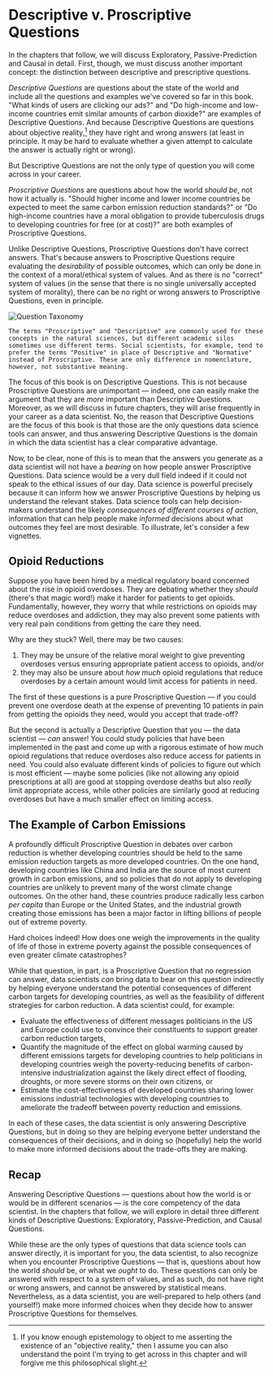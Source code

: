 # Descriptive v. Proscriptive Questions

In the chapters that follow, we will discuss Exploratory, Passive-Prediction and Causal in detail. First, though, we must discuss another important concept: the distinction between descriptive and prescriptive questions.

*Descriptive Questions* are questions about the state of the world and include all the questions and examples we've covered so far in this book. "What kinds of users are clicking our ads?" and "Do high-income and low-income countries emit similar amounts of carbon dioxide?" are examples of Descriptive Questions. And because Descriptive Questions are questions about objective reality,[^objectivereality] they have right and wrong answers (at least in principle. It may be hard to evaluate whether a given attempt to calculate the answer is actually right or wrong).

[^objectivereality]: If you know enough epistemology to object to me asserting the existence of an "objective reality," then I assume you can also understand the point I'm trying to get across in this chapter and will forgive me this philosophical slight.

But Descriptive Questions are not the only type of question you will come across in your career.

*Proscriptive Questions* are questions about how the world *should be*, not how it actually is. "Should higher income and lower income countries be expected to meet the same carbon emission reduction standards?" or "Do high-income countries have a moral obligation to provide tuberculosis drugs to developing countries for free (or at cost)?" are both examples of Proscriptive Questions.

Unlike Descriptive Questions, Proscriptive Questions don't have correct answers. That's because answers to Proscriptive Questions require evaluating the *desirability* of possible outcomes, which can only be done in the context of a moral/ethical system of values. And as there is no "correct" system of values (in the sense that there is no single universally accepted system of morality), there can be no right or wrong answers to Proscriptive Questions, even in principle.

![Question Taxonomy](images/question_tree.png)

```{Note}
The terms "Proscriptive" and "Descriptive" are commonly used for these concepts in the natural sciences, but different academic silos sometimes use different terms. Social scientists, for example, tend to prefer the terms "Positive" in place of Descriptive and "Normative" instead of Proscriptive. These are only difference in nomenclature, however, not substantive meaning.
```

The focus of this book is on Descriptive Questions. This is not because Proscriptive Questions are unimportant — indeed, one can easily make the argument that they are *more* important than Descriptive Questions. Moreover, as we will discuss in future chapters, they will arise frequently in your career as a data scientist. No, the reason that Descriptive Questions are the focus of this book is that those are the only questions data science tools can answer, and thus answering Descriptive Questions is the domain in which the data scientist has a clear comparative advantage.

Now, to be clear, none of this is to mean that the answers you generate as a data scientist will not have a *bearing* on how people answer Proscriptive Questions. Data science would be a very dull field indeed if it could not speak to the ethical issues of our day. Data science is powerful precisely because it can inform how we answer Proscriptive Questions by helping us understand the relevant stakes. Data science tools can help decision-makers understand the likely *consequences of different courses of action*, information that can help people make *informed* decisions about what outcomes they feel are most desirable. To illustrate, let's consider a few vignettes.

## Opioid Reductions

Suppose you have been hired by a medical regulatory board concerned about the rise in opioid overdoses. They are debating whether they *should* (there's that magic word!) make it harder for patients to get opioids. Fundamentally, however, they worry that while restrictions on opioids may reduce overdoses and addiction, they may also prevent some patients with very real pain conditions from getting the care they need.

Why are they stuck? Well, there may be two causes:

1) They may be unsure of the relative moral weight to give preventing overdoses versus ensuring appropriate patient access to opioids, and/or
2) they may also be unsure about *how much* opioid regulations that reduce overdoses by a certain amount would limit access for patients in need.

The first of these questions is a pure Proscriptive Question — if you could prevent one overdose death at the expense of preventing 10 patients in pain from getting the opioids they need, would you accept that trade-off?

But the second is actually a Descriptive Question that you — the data scientist — *can* answer! You could study policies that have been implemented in the past and come up with a rigorous estimate of how much opioid regulations that reduce overdoses also reduce access for patients in need. You could also evaluate different kinds of policies to figure out which is most efficient — maybe some policies (like not allowing any opioid prescriptions at all) are good at stopping overdose deaths but also *really* limit appropriate access, while other policies are similarly good at reducing overdoses but have a much smaller effect on limiting access.

## The Example of Carbon Emissions

A profoundly difficult Proscriptive Question in debates over carbon reduction is whether developing countries should be held to the same emission reduction targets as more developed countries. On the one hand, developing countries like China and India are the source of most current growth in carbon emissions, and so policies that do not apply to developing countries are unlikely to prevent many of the worst climate change outcomes. On the other hand, these countries produce radically less carbon *per capita* than Europe or the United States, and the industrial growth creating those emissions has been a major factor in lifting billions of people out of extreme poverty.

Hard choices indeed! How does one weigh the improvements in the quality of life of those in extreme poverty against the possible consequences of even greater climate catastrophes?

While that question, in part, is a Proscriptive Question that no regression can answer, data scientists *can* bring data to bear on this question indirectly by helping everyone understand the potential consequences of different carbon targets for developing countries, as well as the feasibility of different strategies for carbon reduction. A data scientist could, for example:

- Evaluate the effectiveness of different messages politicians in the US and Europe could use to convince their constituents to support greater carbon reduction targets,
- Quantify the magnitude of the effect on global warming caused by different emissions targets for developing countries to help politicians in developing countries weigh the poverty-reducing benefits of carbon-intensive industrialization against the likely direct effect of flooding, droughts, or more severe storms on their own citizens, or
- Estimate the cost-effectiveness of developed countries sharing lower emissions industrial technologies with developing countries to ameliorate the tradeoff between poverty reduction and emissions.

In each of these cases, the data scientist is only answering Descriptive Questions, but in doing so they are helping everyone better understand the consequences of their decisions, and in doing so (hopefully) help the world to make more informed decisions about the trade-offs they are making.

## Recap

Answering Descriptive Questions — questions about how the world is or would be in different scenarios — is the core competency of the data scientist. In the chapters that follow, we will explore in detail three different kinds of Descriptive Questions: Exploratory, Passive-Prediction, and Causal Questions.

While these are the only types of questions that data science tools can answer directly, it is important for you, the data scientist, to also recognize when you encounter Proscriptive Questions — that is, questions about how the world *should* be, or what we *ought* to do. These questions can only be answered with respect to a system of values, and as such, do not have right or wrong answers, and cannot be answered by statistical means. Nevertheless, as a data scientist, you are well-prepared to help others (and yourself!) make more informed choices when they decide how to answer Proscriptive Questions for themselves.
